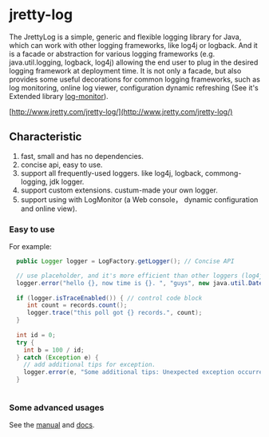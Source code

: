 jretty-log
==========

The JrettyLog is a simple, generic and flexible logging library for Java, which can work with other logging frameworks, like log4j or logback. And it is a facade or abstraction for various logging frameworks (e.g. java.util.logging, logback, log4j) allowing the end user to plug in the desired logging framework at deployment time. It is not only a facade, but also provides some useful decorations for common logging frameworks, such as log monitoring, online log viewer, configuration dynamic refreshing (See it's Extended library [log-monitor](http://www.zollty.com/log-monitor)).

[http://www.jretty.com/jretty-log/](http://www.jretty.com/jretty-log/)


##	Characteristic

1.  fast, small and has no dependencies.
2.  concise api, easy to use.
3.  support all frequently-used loggers. like log4j, logback, commong-logging, jdk logger.
4.  support custom extensions. custum-made your own logger.
5.  support using with LogMonitor (a Web console， dynamic configuration and online view).


### Easy to use

For example:

```java
  public Logger logger = LogFactory.getLogger(); // Concise API

  // use placeholder, and it's more efficient than other loggers (log4j, logback...)
  logger.error("hello {}, now time is {}. ", "guys", new java.util.Date());
  
  if (logger.isTraceEnabled()) { // control code block
     int count = records.count();
     logger.trace("this poll got {} records.", count);
  }
  
  int id = 0;
  try {
    int b = 100 / id;
  } catch (Exception e) {
    // add additional tips for exception.
    logger.error(e, "Some additional tips: Unexpected exception occurred. The param id = {}.", id);
  }
  
```

###  Some advanced usages

See the [manual](http://blog.zollty.com/b/archive/2014/07/zollty-log-use-manual.html) and [docs](http://www.jretty.com/jretty-log/apidocs/).

